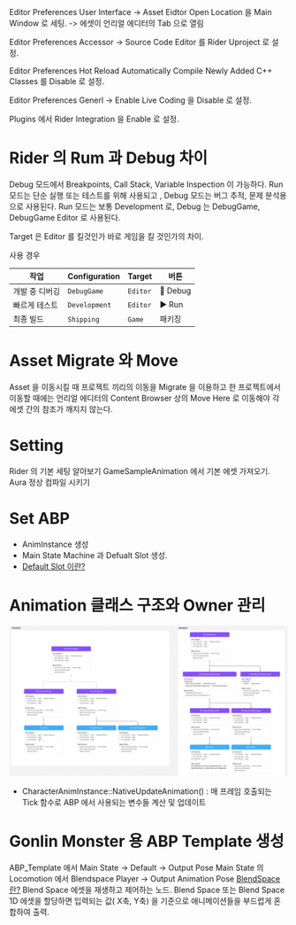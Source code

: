 Editor Preferences
User Interface -> Asset Eidtor Open Location 을 Main Window 로 세팅.
-> 에셋이 언리얼 에디터의 Tab 으로 열림

Editor Preferences
Accessor -> Source Code Editor 를 Rider Uproject 로 설정.

Editor Preferences
Hot Reload Automatically Compile Newly Added C++ Classes 를 Disable 로 설정.

Editor Preferences
Generl -> Enable Live Coding 을 Disable 로 설정.

Plugins 에서 Rider Integration 을 Enable 로 설정.

# Rider 의 Rum 과 Debug 차이

Debug 모드에서 Breakpoints, Call Stack, Variable Inspection 이 가능하다.
Run 모드는 단순 실행 또는 테스트를 위해 사용되고 , Debug 모드는 버그 추적, 문제 분석용으로 사용된다. 
Run 모드는 보통 Development 로, Debug 는 DebugGame, DebugGame Editor 로 사용된다.

Target 은 Editor 를 킬것인가 바로 게임을 킬 것인가의 차이.

사용 경우

| 작업       | Configuration | Target   | 버튼       |
| -------- | ------------- | -------- | -------- |
| 개발 중 디버깅 | `DebugGame`   | `Editor` | 🐞 Debug |
| 빠르게 테스트  | `Development` | `Editor` | ▶️ Run   |
| 최종 빌드    | `Shipping`    | `Game`   | 패키징      |
# Asset Migrate 와 Move

Asset 을 이동시킬 때 프로젝트 끼리의 이동을 Migrate 을 이용하고 한 프로젝트에서 이동할 때에는 언리얼 에디터의 Content Browser 상의 Move Here 로 이동해야 각 에셋 간의 참조가 깨지지 않는다.

# Setting

Rider 의 기본 세팅 알아보기
GameSampleAnimation 에서 기본 에셋 가져오기.
Aura 정상 컴파일 시키기

# Set ABP

- AnimInstance 생성
- Main State Machine 과 Defualt Slot 생성.
- [Default Slot 이란?](/Unreal/Animation/5_Animation_Blueprint.md#Animation_Slot)

# Animation 클래스 구조와 Owner 관리

![GAS_Project_Character_And_Animation_Basic_Structure](/Image/Unreal/GAS_Project_Character_And_Animation_Basic_Structure.png)

- CharacterAnimInstance::NativeUpdateAnimation() : 매 프레임 호출되는 Tick 함수로 ABP 에서 사용되는 변수들 계산 및 업데이트

# Gonlin Monster 용 ABP Template 생성

ABP_Template 에서 Main State -> Default -> Output Pose
Main State 의 Locomotion 에서 Blendspace Player -> Output Animation Pose
[BlendSpace 란?](https://dev.epicgames.com/documentation/en-us/unreal-engine/blend-spaces-in-animation-blueprints-in-unreal-engine#:~:text=Aim%20Offset.-,Blend%20Space%20Player,-Blendspace%20Players%20are) Blend Space 에셋을 재생하고 제어하는 노드. Blend Space 또는 Blend Space 1D 에셋을 할당하면 입력되는 값( X축, Y축) 을 기준으로 애니메이션들을 부드럽게 혼합하여 출력.
